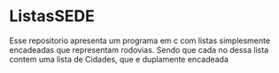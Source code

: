 # ListasSEDE
Esse repositorio apresenta um programa em c com listas simplesmente encadeadas que representam rodovias. Sendo que cada no dessa lista contem uma lista de Cidades, que e duplamente encadeada

